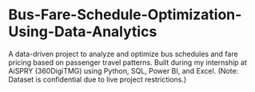 # Bus-Fare-Schedule-Optimization-Using-Data-Analytics
A data-driven project to analyze and optimize bus schedules and fare pricing based on passenger travel patterns. Built during my internship at AiSPRY (360DigiTMG) using Python, SQL, Power BI, and Excel. (Note: Dataset is confidential due to live project restrictions.)
